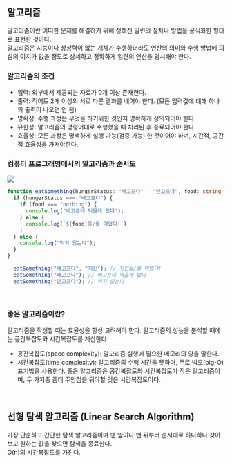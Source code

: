 ## 알고리즘
알고리즘이란 어떠한 문제를 해결하기 위해 정해진 일련의 절차나 방법을 공식화한 형태로 표현한 것이다.   
알고리즘은 지능이나 상상력이 없는 개체가 수행하더라도 연산의 의미와 수행 방법에 의심의 여지가 없을 정도로 상세하고 정확하게 일련의 연산을 명시해야 한다.   
### 알고리즘의 조건
* 입력: 외부에서 제공되는 자료가 0개 이상 존재한다.
* 출력: 적어도 2개 이상의 서로 다른 결과를 내어야 한다. (모든 입력값에 대해 하나의 출력이 나오면 안 됨)
* 명확성: 수행 과정은 무엇을 하기위한 것인지 명확하게 정의되어야 한다.
* 유한성: 알고리즘의 명령어대로 수행했을 때 처리된 후 종료되어야 한다.
* 효율성: 모든 과정은 명백하게 실행 가능(검증 가능) 한 것이어야 하며, 시간적, 공간적 효율성을 가져야한다.

### 컴퓨터 프로그래밍에서의 알고리즘과 순서도
<img src="https://t1.daumcdn.net/cfile/tistory/2660153C56951BDE2C">
<br/>

```typescript
function eatSomething(hungerStatus: "배고프다" | "안고프다", food: string = "nothing") {
  if (hungerStatus === "배고프다") {
    if (food === "nothing") {
      console.log("배고픈데 먹을게 없다");
    } else {
      console.log(`${food}을/를 먹었다!`)
    }
  } else {
    console.log("먹지 않는다");
  }
}

  eatSomething("배고프다", "치킨"); // 치킨을/를 먹었다!
  eatSomething("배고프다"); // 배고픈데 먹을게 없다
  eatSomething("안고프다"); // 먹지 않는다
```
<br/>

### 좋은 알고리즘이란?
알고리즘을 작성할 때는 효율성을 항상 고려해야 한다. 알고리즘의 성능을 분석할 때에는 공간복잡도와 시간복잡도를 계산한다.
* 공간복잡도(space complexity): 알고리즘 실행에 필요한 메모리의 양을 말한다.
* 시간복잡도(time complexity): 알고리즘의 수행 시간을 뜻하며, 주로 빅오(big-O) 표기법을 사용한다.
좋은 알고리즘은 공간복잡도와 시간복잡도가 작은 알고리즘이며, 두 가지중 좀더 주안점을 둬야할 것은 시간복잡도이다.
<br/>

## 선형 탐색 알고리즘 (Linear Search Algorithm)
가장 단순하고 간단한 탐색 알고리즘이며 맨 앞이나 맨 뒤부터 순서대로 하나하나 찾아보고 원하는 값을 찾으면 탐색을 종료한다.   
O(n)의 시간복잡도를 가진다.